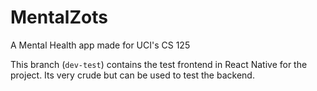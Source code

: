 # MentalZots
A Mental Health app made for UCI's CS 125

This branch (`dev-test`) contains the test frontend in React Native for the project. Its very crude but can be used to test the backend.
